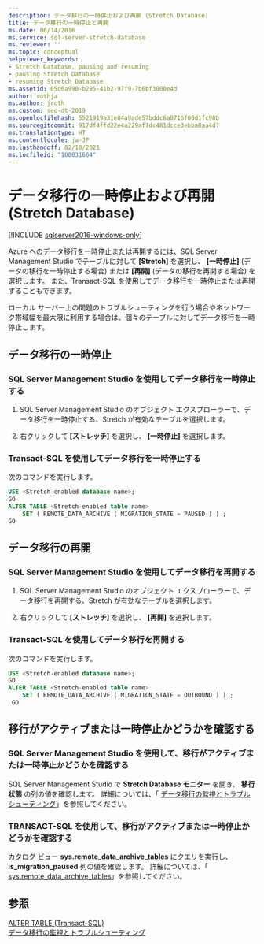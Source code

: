 ```yaml
---
description: データ移行の一時停止および再開 (Stretch Database)
title: データ移行の一時停止と再開
ms.date: 06/14/2016
ms.service: sql-server-stretch-database
ms.reviewer: ''
ms.topic: conceptual
helpviewer_keywords:
- Stretch Database, pausing and resuming
- pausing Stretch Database
- resuming Stretch Database
ms.assetid: 65d6a990-b295-41b2-97f9-7b6bf3000e4d
author: rothja
ms.author: jroth
ms.custom: seo-dt-2019
ms.openlocfilehash: 5521919a31e84a9ade57bddc6a0716f00d1fc98b
ms.sourcegitcommit: 917df4ffd22e4a229af7dc481dcce3ebba0aa4d7
ms.translationtype: HT
ms.contentlocale: ja-JP
ms.lasthandoff: 02/10/2021
ms.locfileid: "100031664"
---
```

# <a name="pause-and-resume-data-migration-stretch-database"></a>データ移行の一時停止および再開 (Stretch Database)
[!INCLUDE [sqlserver2016-windows-only](../../includes/applies-to-version/sqlserver2016-windows-only.md)]


  Azure へのデータ移行を一時停止または再開するには、SQL Server Management Studio でテーブルに対して **[Stretch]** を選択し、 **[一時停止]** (データの移行を一時停止する場合) または **[再開]** (データの移行を再開する場合) を選択します。 また、Transact-SQL を使用してデータ移行を一時停止または再開することもできます。  
  
 ローカル サーバー上の問題のトラブルシューティングを行う場合やネットワーク帯域幅を最大限に利用する場合は、個々のテーブルに対してデータ移行を一時停止します。  

## <a name="pause-data-migration"></a>データ移行の一時停止  
  
### <a name="use-sql-server-management-studio-to-pause-data-migration"></a>SQL Server Management Studio を使用してデータ移行を一時停止する  
  
1.  SQL Server Management Studio のオブジェクト エクスプローラーで、データ移行を一時停止する、Stretch が有効なテーブルを選択します。  
  
2.  右クリックして **[ストレッチ]** を選択し、 **[一時停止]** を選択します。  
  
### <a name="use-transact-sql-to-pause-data-migration"></a>Transact-SQL を使用してデータ移行を一時停止する  
 次のコマンドを実行します。  
  
```sql  
USE <Stretch-enabled database name>;
GO
ALTER TABLE <Stretch-enabled table name>  
    SET ( REMOTE_DATA_ARCHIVE ( MIGRATION_STATE = PAUSED ) ) ;  
GO 
```  
  
## <a name="resume-data-migration"></a>データ移行の再開  
  
### <a name="use-sql-server-management-studio-to-resume-data-migration"></a>SQL Server Management Studio を使用してデータ移行を再開する  
  
1.  SQL Server Management Studio のオブジェクト エクスプローラーで、データ移行を再開する、Stretch が有効なテーブルを選択します。  
  
2.  右クリックして **[ストレッチ]** を選択し、 **[再開]** を選択します。  
  
### <a name="use-transact-sql-to-resume-data-migration"></a>Transact-SQL を使用してデータ移行を再開する  
 次のコマンドを実行します。  
  
```sql  
USE <Stretch-enabled database name>;
GO
ALTER TABLE <Stretch-enabled table name>   
    SET ( REMOTE_DATA_ARCHIVE ( MIGRATION_STATE = OUTBOUND ) ) ;  
 GO
```  

## <a name="check-whether-migration-is-active-or-paused"></a>移行がアクティブまたは一時停止かどうかを確認する

### <a name="use-sql-server-management-studio-to-check-whether-migration-is-active-or-paused"></a>SQL Server Management Studio を使用して、移行がアクティブまたは一時停止かどうかを確認する
SQL Server Management Studio で **Stretch Database モニター** を開き、 **移行状態** の列の値を確認します。 詳細については、「 [データ移行の監視とトラブルシューティング](../../sql-server/stretch-database/monitor-and-troubleshoot-data-migration-stretch-database.md)」を参照してください。

### <a name="use-transact-sql-to-check-whether-migration-is-active-or-paused"></a>TRANSACT-SQL を使用して、移行がアクティブまたは一時停止かどうかを確認する
カタログ ビュー **sys.remote_data_archive_tables** にクエリを実行し、 **is_migration_paused** 列の値を確認します。 詳細については、「 [sys.remote_data_archive_tables](../../relational-databases/system-catalog-views/stretch-database-catalog-views-sys-remote-data-archive-tables.md)」を参照してください。

## <a name="see-also"></a>参照  
 [ALTER TABLE &#40;Transact-SQL&#41;](../../t-sql/statements/alter-table-transact-sql.md)  
[データ移行の監視とトラブルシューティング](../../sql-server/stretch-database/monitor-and-troubleshoot-data-migration-stretch-database.md) 
  
